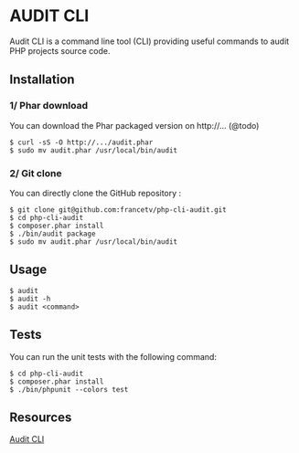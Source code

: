 AUDIT CLI
=========

Audit CLI is a command line tool (CLI) providing useful commands to audit PHP projects source code.

## Installation

### 1/ Phar download

You can download the Phar packaged version on http://... (@todo)

    $ curl -sS -O http://.../audit.phar
    $ sudo mv audit.phar /usr/local/bin/audit

### 2/ Git clone

You can directly clone the GitHub repository :

    $ git clone git@github.com:francetv/php-cli-audit.git
    $ cd php-cli-audit
    $ composer.phar install
    $ ./bin/audit package
    $ sudo mv audit.phar /usr/local/bin/audit

## Usage

    $ audit
    $ audit -h
    $ audit <command>

## Tests

You can run the unit tests with the following command:

    $ cd php-cli-audit
    $ composer.phar install
    $ ./bin/phpunit --colors test

Resources
---------

[Audit CLI](https://github.com/francetv/php-cli-audit)
